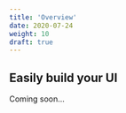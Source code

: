 ```yaml
---
title: 'Overview'
date: 2020-07-24
weight: 10
draft: true
---
```


## Easily build your UI

Coming soon...
